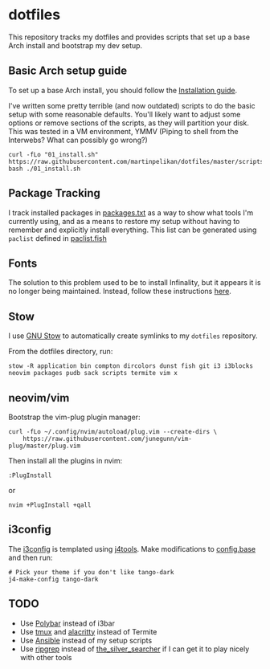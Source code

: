 # dotfiles
This repository tracks my dotfiles and provides scripts that set up a base Arch
install and bootstrap my dev setup.

## Basic Arch setup guide
To set up a base Arch install, you should follow the [Installation
guide](https://wiki.archlinux.org/index.php/installation_guide).

I've written some pretty terrible (and now outdated) scripts to do the basic
setup with some reasonable defaults. You'll likely want to adjust some options
or remove sections of the scripts, as they will partition your disk. This was
tested in a VM environment, YMMV (Piping to shell from the Interwebs? What can
possibly go wrong?)
```Shell
curl -fLo "01_install.sh" https://raw.githubusercontent.com/martinpelikan/dotfiles/master/scripts/01_install.sh
bash ./01_install.sh
```

## Package Tracking
I track installed packages in [packages.txt](./packages.txt) as a way to show
what tools I'm currently using, and as a means to restore my setup without
having to remember and explicitly install everything. This list can be
generated using `paclist` defined in
[paclist.fish](./fish/.config/fish/functions/paclist.fish)

## Fonts
The solution to this problem used to be to install Infinality, but it appears
it is no longer being maintained. Instead, follow these instructions
[here](https://gist.github.com/cryzed/e002e7057435f02cc7894b9e748c5671).

## Stow
I use [GNU Stow](https://www.gnu.org/software/stow/) to automatically create
symlinks to my `dotfiles` repository.

From the dotfiles directory, run:
```Shell
stow -R application bin compton dircolors dunst fish git i3 i3blocks neovim packages pudb sack scripts termite vim x
```

## neovim/vim
Bootstrap the vim-plug plugin manager:
```Shell
curl -fLo ~/.config/nvim/autoload/plug.vim --create-dirs \
    https://raw.githubusercontent.com/junegunn/vim-plug/master/plug.vim
```

Then install all the plugins in nvim:
```VimL
:PlugInstall
```
or
```Shell
nvim +PlugInstall +qall
```

## i3config
The [i3config](./i3/.i3/config) is templated using
[j4tools](http://www.j4tools.org/). Make modifications to
[config.base](./i3/.i3/config.base) and then run:
```Shell
# Pick your theme if you don't like tango-dark
j4-make-config tango-dark
```

## TODO
* Use [Polybar](https://github.com/jaagr/polybar) instead of i3bar
* Use [tmux](https://github.com/tmux/tmux) and [alacritty](https://github.com/jwilm/alacritty) instead of Termite
* Use [Ansible](https://www.ansible.com/) instead of my setup scripts
* Use [ripgrep](https://github.com/BurntSushi/ripgrep) instead of
  [the_silver_searcher](https://github.com/ggreer/the_silver_searcher) if I can
  get it to play nicely with other tools
